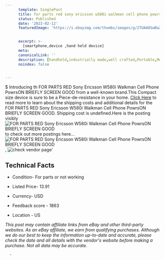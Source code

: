```yaml
---
      template: SinglePost
      title: for parts red sony ericsson w580i walkman cell phone powrson briefly screen good
      status: Published
      date: '2023-02-12'
      featuredImage: 'https://i.ebayimg.com/thumbs/images/g/2TUAAOSwBaZj4l1E/s-l225.jpg'
       

      excerpt: >-
        [smartphone,device ,hand held device]
      meta:
      canonicalLink: ''
      description: [handheld,industrially made,well crafted,Portable,Mobile,Compact,Convenient,Lightweight,Maneuverable,Man-portable,Miniature,Carriable,Hand-held,Light,Holdable,Transportable,Mobile device,Pocket-sized,On-the-go,Wireless,Cordless,Compact size,Convenient size, smartphone,device ,hand held device]
      noindex: false
      

---
```

$
      Introducing th FOR PARTS RED Sony Ericsson W580i Walkman Cell Phone PowrsON BRIEFLY SCREEN GOOD from a well-known brand.This Compact size device  is sure to be a Piece-de-resistance in your home. [Click Here](https://www.ebay.com/itm/275679087819?hash=item402fc10ccb%3Ag%3A2TUAAOSwBaZj4l1E&mkevt=1&mkcid=1&mkrid=711-53200-19255-0&campid=%253CePNCampaignId%253E&customid=%253CreferenceId%253E&toolid=10049) to read more to learn about the shipping costs and additional details for the FOR PARTS RED Sony Ericsson W580i Walkman Cell Phone PowrsON BRIEFLY SCREEN GOOD. Shipping cost is undefined.Here is the posting visibly ![FOR PARTS RED Sony Ericsson W580i Walkman Cell Phone PowrsON BRIEFLY SCREEN GOOD](https://i.ebayimg.com/thumbs/images/g/2TUAAOSwBaZj4l1E/s-l225.jpg) to check out more postings here... ![FOR PARTS RED Sony Ericsson W580i Walkman Cell Phone PowrsON BRIEFLY SCREEN GOOD](https://i.ebayimg.com/images/g/2TUAAOSwBaZj4l1E/s-l1600.jpg), ![check vendor page](https://origin-galleryplus.ebayimg.com/ws/web/275679087819_2_0_1/225x225.jpg,https://origin-galleryplus.ebayimg.com/ws/web/275679087819_3_0_1/225x225.jpg,https://origin-galleryplus.ebayimg.com/ws/web/275679087819_4_0_1/225x225.jpg,https://origin-galleryplus.ebayimg.com/ws/web/275679087819_5_0_1/225x225.jpg,https://origin-galleryplus.ebayimg.com/ws/web/275679087819_6_0_1/225x225.jpg,https://origin-galleryplus.ebayimg.com/ws/web/275679087819_7_0_1/225x225.jpg,https://origin-galleryplus.ebayimg.com/ws/web/275679087819_8_0_1/225x225.jpg,https://origin-galleryplus.ebayimg.com/ws/web/275679087819_9_0_1/225x225.jpg,https://origin-galleryplus.ebayimg.com/ws/web/275679087819_10_0_1/225x225.jpg,https://origin-galleryplus.ebayimg.com/ws/web/275679087819_11_0_1/225x225.jpg,https://origin-galleryplus.ebayimg.com/ws/web/275679087819_12_0_1/225x225.jpg,https://origin-galleryplus.ebayimg.com/ws/web/275679087819_13_0_1/225x225.jpg,https://origin-galleryplus.ebayimg.com/ws/web/275679087819_14_0_1/225x225.jpg,https://origin-galleryplus.ebayimg.com/ws/web/275679087819_15_0_1/225x225.jpg,https://origin-galleryplus.ebayimg.com/ws/web/275679087819_16_0_1/225x225.jpg,https://origin-galleryplus.ebayimg.com/ws/web/275679087819_17_0_1/225x225.jpg,https://origin-galleryplus.ebayimg.com/ws/web/275679087819_18_0_1/225x225.jpg,https://origin-galleryplus.ebayimg.com/ws/web/275679087819_19_0_1/225x225.jpg,https://origin-galleryplus.ebayimg.com/ws/web/275679087819_20_0_1/225x225.jpg,https://origin-galleryplus.ebayimg.com/ws/web/275679087819_21_0_1/225x225.jpg)'

      

 ## Technical Facts 



     
      

 - Condition- For parts or not working 


      

 - Listed Price- 13.91 


      

 - Currency- USD 


      

 - Feedback score - 1863 


      

 - Location - US 


      
      

 *_This post may contain affiliate links from eBay and other third-party websites. As an eBay affiliate, we earn from qualifying purchases. Although we do our best to keep the information up-to-date and accurate, please check the date and all details with the vendor's website before making a purchase. Not all data may be accurate._*




      -
